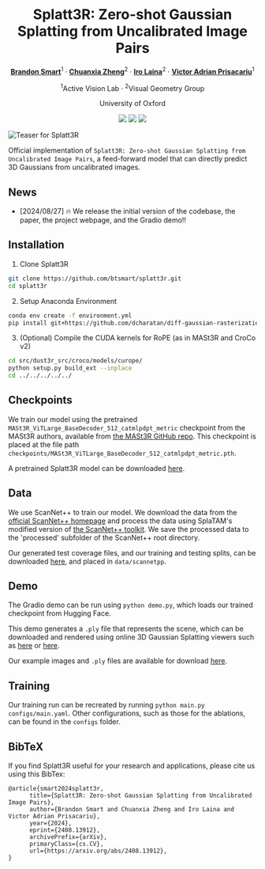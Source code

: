 <div align="center">

# Splatt3R: Zero-shot Gaussian Splatting from Uncalibrated Image Pairs

[**Brandon Smart**](https://scholar.google.com/citations?user=k_jn6-EAAAAJ)<sup>1</sup> · [**Chuanxia Zheng**](https://chuanxiaz.com/)<sup>2</sup> · [**Iro Laina**](https://scholar.google.com/citations?user=n9nXAPcAAAAJ)<sup>2</sup> · [**Victor Adrian Prisacariu**](https://www.robots.ox.ac.uk/~victor/)<sup>1</sup> 

<sup>1</sup>Active Vision Lab · <sup>2</sup>Visual Geometry Group

University of Oxford

<a href='https://splatt3r.active.vision'><img src='https://img.shields.io/badge/Project-Page-green'></a>
<a href='https://arxiv.org/abs/2408.13912'><img src='https://img.shields.io/badge/arXiv Paper-red'></a>
<a href='https://huggingface.co/spaces/brandonsmart/splatt3r'><img src='https://img.shields.io/badge/%F0%9F%A4%97%20Hugging%20Face-Spaces-blue'></a>

</div>

![Teaser for Splatt3R](assets/overview.svg)

Official implementation of `Splatt3R: Zero-shot Gaussian Splatting from Uncalibrated Image Pairs`, a feed-forward model that can directly predict 3D Gaussians from uncalibrated images.

## News

- [2024/08/27] 🔥 We release the initial version of the codebase, the paper, the project webpage, and the Gradio demo!!

## Installation

1. Clone Splatt3R  
```bash
git clone https://github.com/btsmart/splatt3r.git
cd splatt3r
```

2. Setup Anaconda Environment
```bash
conda env create -f environment.yml
pip install git+https://github.com/dcharatan/diff-gaussian-rasterization-modified
```

3. (Optional) Compile the CUDA kernels for RoPE (as in MASt3R and CroCo v2)

```bash
cd src/dust3r_src/croco/models/curope/
python setup.py build_ext --inplace
cd ../../../../../
```

## Checkpoints

We train our model using the pretrained `MASt3R_ViTLarge_BaseDecoder_512_catmlpdpt_metric` checkpoint from the MASt3R authors, available from [the MASt3R GitHub repo](https://github.com/naver/mast3r). This checkpoint is placed at the file path `checkpoints/MASt3R_ViTLarge_BaseDecoder_512_catmlpdpt_metric.pth`.

A pretrained Splatt3R model can be downloaded [here](https://huggingface.co/brandonsmart/splatt3r_v1.0/blob/main/epoch%3D19-step%3D1200.ckpt).

## Data

We use ScanNet++ to train our model. We download the data from the [official ScanNet++ homepage](https://kaldir.vc.in.tum.de/scannetpp/) and process the data using SplaTAM's modified version of [the ScanNet++ toolkit](https://github.com/Nik-V9/scannetpp). We save the processed data to the 'processed' subfolder of the ScanNet++ root directory.

Our generated test coverage files, and our training and testing splits, can be downloaded [here](https://huggingface.co/brandonsmart/splatt3r_v1.0/tree/main/scannetpp), and placed in `data/scannetpp`.

## Demo

The Gradio demo can be run using `python demo.py`, which loads our trained checkpoint from Hugging Face.

This demo generates a `.ply` file that represents the scene, which can be downloaded and rendered using online 3D Gaussian Splatting viewers such as [here](https://projects.markkellogg.org/threejs/demo_gaussian_splats_3d.php?art=1&cu=0,-1,0&cp=0,1,0&cla=1,0,0&aa=false&2d=false&sh=0) or [here](https://playcanvas.com/supersplat/editor).

Our example images and `.ply` files are available for download [here](https://huggingface.co/brandonsmart/splatt3r_v1.0/tree/main/demo_examples).

## Training

Our training run can be recreated by running `python main.py configs/main.yaml`. Other configurations, such as those for the ablations, can be found in the `configs` folder.

## BibTeX

If you find Splatt3R useful for your research and applications, please cite us using this BibTex:
```
@article{smart2024splatt3r,
      title={Splatt3R: Zero-shot Gaussian Splatting from Uncalibrated Image Pairs}, 
      author={Brandon Smart and Chuanxia Zheng and Iro Laina and Victor Adrian Prisacariu},
      year={2024},
      eprint={2408.13912},
      archivePrefix={arXiv},
      primaryClass={cs.CV},
      url={https://arxiv.org/abs/2408.13912}, 
}
```
